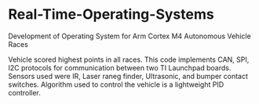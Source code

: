 # Real-Time-Operating-Systems
Development of Operating System for Arm Cortex M4 Autonomous Vehicle Races

Vehicle scored highest points in all races. This code implements CAN, SPI, I2C protocols for communication between two TI Launchpad boards.
Sensors used were IR, Laser raneg finder, Ultrasonic, and bumper contact switches. Algorithm used to control the vehicle is a lightweight PID controller.

